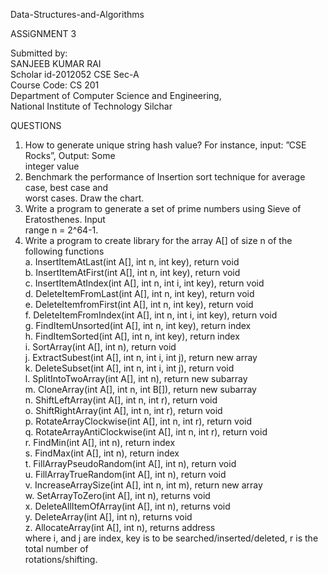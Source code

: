 Data-Structures-and-Algorithms

ASSiGNMENT 3

Submitted by:<br>
SANJEEB KUMAR RAI<br>
Scholar id-2012052<r>
CSE Sec-A<br>
Course Code: CS 201<br>
Department of Computer Science and Engineering,<br>
National Institute of Technology Silchar
  
  QUESTIONS <br>
  
1. How to generate unique string hash value? For instance, input: ”CSE Rocks”, Output: Some<br>
integer value<br>
2. Benchmark the performance of Insertion sort technique for average case, best case and<br>
worst cases. Draw the chart.<br>
3. Write a program to generate a set of prime numbers using Sieve of Eratosthenes. Input<br>
range n = 2^64-1.<br>
4. Write a program to create library for the array A[] of size n of the following functions<br>
a. InsertItemAtLast(int A[], int n, int key), return void<br>
b. InsertItemAtFirst(int A[], int n, int key), return void<br>
c. InsertItemAtIndex(int A[], int n, int i, int key), return void<br>
d. DeleteItemFromLast(int A[], int n, int key), return void<br>
e. DeleteItemfromFirst(int A[], int n, int key), return void<br>
f. DeleteItemFromIndex(int A[], int n, int i, int key), return void<br>
g. FindItemUnsorted(int A[], int n, int key), return index<br>
h. FindItemSorted(int A[], int n, int key), return index<br>
i. SortArray(int A[], int n), return void<br>
j. ExtractSubest(int A[], int n, int i, int j), return new array<br>
k. DeleteSubset(int A[], int n, int i, int j), return void<br>
l. SplitIntoTwoArray(int A[], int n), return new subarray<br>
m. CloneArray(int A[], int n, int B[]), return new subarray<br>
n. ShiftLeftArray(int A[], int n, int r), return void<br>
o. ShiftRightArray(int A[], int n, int r), return void<br>
p. RotateArrayClockwise(int A[], int n, int r), return void<br>
q. RotateArrayAntiClockwise(int A[], int n, int r), return void<br>
r. FindMin(int A[], int n), return index<br>
s. FindMax(int A[], int n), return index<br>
t. FillArrayPseudoRandom(int A[], int n), return void<br>
u. FillArrayTrueRandom(int A[], int n), return void<br>
v. IncreaseArraySize(int A[], int n, int m), return new array<br>
w. SetArrayToZero(int A[], int n), returns void<br>
x. DeleteAllItemOfArray(int A[], int n), returns void<br>
y. DeleteArray(int A[], int n), returns void<br>
z. AllocateArray(int A[], int n), returns address<br>
where i, and j are index, key is to be searched/inserted/deleted, r is the total number of<br>
rotations/shifting.<br>
